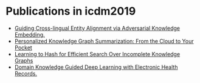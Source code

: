 # Publications in icdm2019
* [Guiding Cross-lingual Entity Alignment via Adversarial Knowledge Embedding.](https://github.com/wds-seu/Knowledge-Graph-Publications/blob/master/conference_publication/icdm2019/lyw_icdm2019/README.md)
* [Personalized Knowledge Graph Summarization: From the Cloud to Your Pocket](https://github.com/wds-seu/Knowledge-Graph-Publications/blob/master/conference_publication/icdm2019/sbf_icdm2019/README.md)
* [Learning to Hash for Efficient Search Over Incomplete Knowledge Graphs](https://github.com/wds-seu/Knowledge-Graph-Publications/blob/master/conference_publication/icdm2019/wsw_icdm2019/README.md)
* [Domain Knowledge Guided Deep Learning with Electronic Health Records.](https://github.com/wds-seu/Knowledge-Graph-Publications/blob/master/conference_publication/icdm2019/yzq_icdm2019/README.md)

